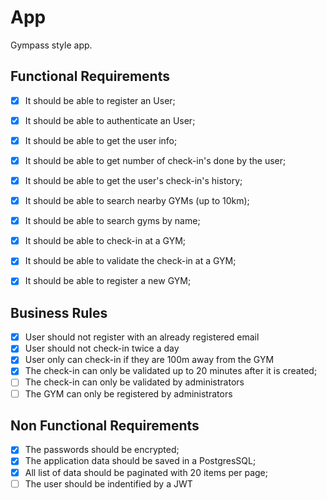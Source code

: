 # App

Gympass style app.

## Functional Requirements

- [x] It should be able to register an User;
- [x] It should be able to authenticate an User;
- [x] It should be able to get the user info;
- [x] It should be able to get number of check-in's done by the user;
- [x] It should be able to get the user's check-in's history; 
- [x] It should be able to search nearby GYMs (up to 10km);
- [x] It should be able to search gyms by name;
- [x] It should be able to check-in at a GYM;
- [x] It should be able to validate the check-in at a GYM;
- [x] It should be able to register a new GYM;


## Business Rules

- [x] User should not register with an already registered email
- [x] User should not check-in twice a day
- [x] User only can check-in if they are 100m away from the GYM
- [x] The check-in can only be validated up to 20 minutes after it is created;
- [ ] The check-in can only be validated by administrators
- [ ] The GYM can only be registered by administrators

## Non Functional Requirements

- [x] The passwords should be encrypted;
- [x] The application data should be saved in a PostgresSQL;
- [x] All list of data should be paginated with 20 items per page;
- [ ] The user should be indentified by a JWT